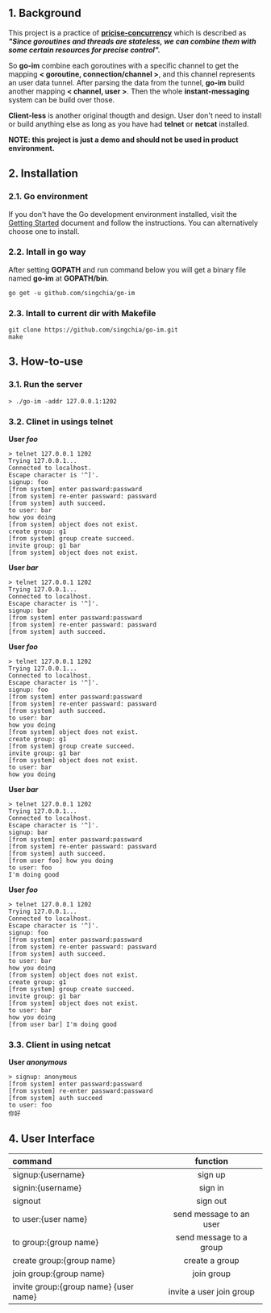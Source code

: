 ## 1. Background
This project is a practice of [**pricise-concurrency**](http://www.singchia.com/2018/01/29/Concurrency-Patterns-Summary-And-Implementation/) which is described as **_"Since goroutines and threads are stateless, we can combine them with some certain resources for precise control"._**   

So **go-im** combine each goroutines with a specific channel to get the mapping **< goroutine, connection/channel >**, and this channel represents an user data tunnel. After parsing the data from the tunnel, **go-im** build another mapping **< channel, user >**. Then the whole **instant-messaging** system can be build over those.  

**Client-less** is another original thougth and design. User don't need  to install or build anything else as long as you have had **telnet** or **netcat** installed.  

**NOTE: this project is just a demo and should not be used in product environment.**

## 2. Installation
### 2.1. Go environment
If you don't have the Go development environment installed, visit the [Getting Started](https://golang.org/doc/install) document and follow the instructions. You can alternatively choose one to install.

### 2.2. Intall in go way
After setting **GOPATH** and run command below you will get a binary file named **go-im** at **GOPATH/bin**.

```
go get -u github.com/singchia/go-im
```

### 2.3. Intall to current dir with Makefile

```
git clone https://github.com/singchia/go-im.git
make
```


## 3. How-to-use
### 3.1. Run the server

```
> ./go-im -addr 127.0.0.1:1202
```

### 3.2. Clinet in usings telnet

**User _foo_**

```
> telnet 127.0.0.1 1202
Trying 127.0.0.1...
Connected to localhost.
Escape character is '^]'.
signup: foo
[from system] enter passward:passward
[from system] re-enter passward: passward
[from system] auth succeed.
to user: bar
how you doing
[from system] object does not exist.
create group: g1
[from system] group create succeed.
invite group: g1 bar
[from system] object does not exist.
```
**User _bar_**

```
> telnet 127.0.0.1 1202
Trying 127.0.0.1...
Connected to localhost.
Escape character is '^]'.
signup: bar
[from system] enter passward:passward
[from system] re-enter passward: passward
[from system] auth succeed.
```
**User _foo_**

```
> telnet 127.0.0.1 1202
Trying 127.0.0.1...
Connected to localhost.
Escape character is '^]'.
signup: foo
[from system] enter passward:passward
[from system] re-enter passward: passward
[from system] auth succeed.
to user: bar
how you doing
[from system] object does not exist.
create group: g1
[from system] group create succeed.
invite group: g1 bar
[from system] object does not exist.
to user: bar
how you doing
```

**User _bar_**

```
> telnet 127.0.0.1 1202
Trying 127.0.0.1...
Connected to localhost.
Escape character is '^]'.
signup: bar
[from system] enter passward:passward
[from system] re-enter passward: passward
[from system] auth succeed.
[from user foo] how you doing
to user: foo
I'm doing good
```

**User _foo_**

```
> telnet 127.0.0.1 1202
Trying 127.0.0.1...
Connected to localhost.
Escape character is '^]'.
signup: foo
[from system] enter passward:passward
[from system] re-enter passward: passward
[from system] auth succeed.
to user: bar
how you doing
[from system] object does not exist.
create group: g1
[from system] group create succeed.
invite group: g1 bar
[from system] object does not exist.
to user: bar
how you doing
[from user bar] I'm doing good
```

### 3.3. Client in using netcat
**User _anonymous_**

```
> signup: anonymous
[from system] enter passward:passward
[from system] re-enter passward:passward
[from system] auth succeed
to user: foo
你好
```

## 4. User Interface

| command| function |
|:---|:---:|
|signup:{username}|sign up|
|signin:{username}|sign in|
|signout|sign out|
|to user:{user name}|send message to an user|
|to group:{group name}|send message to a group|
|create group:{group name}|create a group|
|join group:{group name}|join group|
|invite group:{group name} {user name}|invite a user join group|
